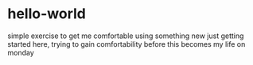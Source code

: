 # hello-world
simple exercise to get me comfortable using something new
just getting started here, trying to gain comfortability before this becomes my life on monday
